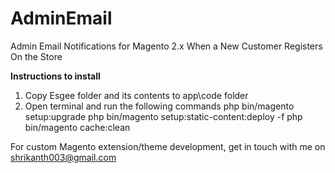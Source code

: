 # AdminEmail
Admin Email Notifications for Magento 2.x When a New Customer Registers On the Store

**Instructions to install**
1. Copy Esgee folder and its contents to app\code folder
2. Open terminal and run the following commands
php bin/magento setup:upgrade
php bin/magento setup:static-content:deploy -f
php bin/magento cache:clean

For custom Magento extension/theme development, get in touch with me on shrikanth003@gmail.com
